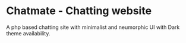 <h1>Chatmate - Chatting website </h1>
<p>A php based chatting site with minimalist and neumorphic UI with Dark theme availability.</p>
